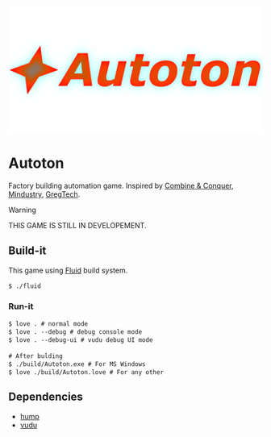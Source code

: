 ![Autoton banner](./res/gfx/banner1.png)

# Autoton

Factory building automation game. Inspired by [Combine & Conquer](https://buckmartin.de), [Mindustry](https://github.com/Anuken/Mindustry),
[GregTech](https://gregtech.overminddl1.com).

> [!WARNING]
> THIS GAME IS STILL IN DEVELOPEMENT.

## Build-it

This game using [Fluid](https://github.com/EndeyshentLabs/fluid) build system.

```console
$ ./fluid
```

### Run-it

```console
$ love . # normal mode
$ love . --debug # debug console mode
$ love . --debug-ui # vudu debug UI mode

# After bulding
$ ./build/Autoton.exe # For MS Windows
$ love ./build/Autoton.love # For any other
```

## Dependencies

- [hump](https://github.com/vrld/hump)
- [vudu](https://github.com/deltadaedalus/vudu)
